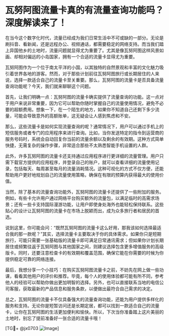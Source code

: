 # 瓦努阿图流量卡真的有流量查询功能吗？深度解读来了！

在当今这个数字化时代，流量已经成为我们日常生活中不可或缺的一部分。无论是刷抖音、看新闻，还是远程办公、视频通话，都需要稳定的网络支持。而当我们踏上异国他乡的土地时，流量问题就显得尤为重要了。尤其是像瓦努阿图这样风景如画、却相对偏远的小岛国家，拥有一个合适的流量卡显得尤为重要。

瓦努阿图作为一个位于南太平洋的小国，以其独特的自然景观和丰富的文化魅力吸引着世界各地的游客。然而，对于那些计划前往瓦努阿图旅行或长期居住的人来说，选择一款适合自己的流量卡至关重要。那么，瓦努阿图的流量卡是否具备流量查询功能呢？今天，我们就来聊聊这个问题。

首先，让我们明确一点：瓦努阿图的流量卡确实提供了流量查询的功能。这一点对于用户来说非常重要，因为它可以帮助你随时掌握自己的流量使用情况，避免不必要的超额费用。想象一下，在一个陌生的地方，如果你不知道自己还剩下多少流量，可能会导致意外的高额账单，这无疑会让人感到焦虑和不安。

那么，这些流量卡是如何实现流量查询的呢？通常情况下，用户可以通过手机上的短信服务或者专门的应用程序来进行查询。比如，当你发送特定的指令到运营商的服务号码时，系统会自动回复你当前的流量余额以及剩余的有效期。这种方式简单快捷，无需复杂的操作步骤，非常适合那些不太熟悉智能手机设置的人群。

此外，许多瓦努阿图的流量卡还支持通过应用程序进行更详细的流量管理。用户只需下载官方提供的应用程序，并登录自己的账户，就可以查看详细的流量使用记录，包括每天、每周甚至每月的流量消耗情况。这种可视化的方式不仅方便，还能帮助用户更好地规划自己的流量使用策略，确保在有限的预算内获得最大的使用价值。

当然，除了基本的流量查询功能外，瓦努阿图的流量卡还提供了一些附加的服务。例如，有些卡允许用户通过网络平台购买额外的流量包，以满足临时的高需求场景；还有一些卡支持国际漫游功能，让用户即使身处海外也能轻松保持联系。这些贴心的设计让瓦努阿图的流量卡在市场上脱颖而出，成为众多旅行者和居民的首选。

说到这里，你可能会问：“既然瓦努阿图的流量卡这么好用，那我该如何选择最适合我的那一款呢？”其实，选择流量卡主要取决于你的具体需求。如果你只是短期旅行，可能只需要一张基础版的流量卡即可满足日常通讯需求；但如果你计划长期居住或频繁往返于瓦努阿图与其他国家之间，则建议选择包含更多增值服务的高级版卡。同时，还要注意检查卡的有效期和覆盖范围，确保它能在你需要的时候为你提供稳定可靠的网络连接。

最后，我想分享一个小技巧：在购买瓦努阿图流量卡之前，不妨先在网上做一些功课，看看其他用户的评价和推荐。毕竟，每个人的使用体验都可能有所不同，参考他人的经验可以帮助你做出更加明智的选择。另外，也可以直接联系当地的电信公司客服，获取最新的产品信息和服务条款，以便做出最符合自己需求的决定。

总之，瓦努阿图的流量卡不仅具备强大的流量查询功能，还能为用户提供多样化的服务和支持。无论你是短暂访问还是长期定居，都可以找到一款适合自己的流量卡，让你在瓦努阿图的生活更加便利和愉快。所以，下次当你准备踏上这片美丽的土地时，别忘了提前准备好一张合适的流量卡哦！

[TG💪+ @jx0703 ![Image](https://github.com/user-attachments/assets/dbca1d08-cadb-493c-b0ec-ad6f7a83f270)]